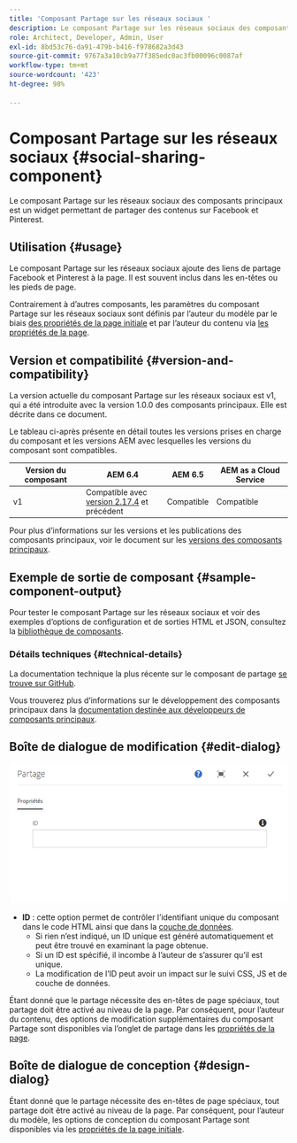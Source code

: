 ```yaml
---
title: 'Composant Partage sur les réseaux sociaux '
description: Le composant Partage sur les réseaux sociaux des composants principaux est un widget permettant de partager des contenus sur Facebook et Pinterest.
role: Architect, Developer, Admin, User
exl-id: 8bd53c76-da91-479b-b416-f978682a3d43
source-git-commit: 9767a3a10cb9a77f385edc0ac3fb00096c0087af
workflow-type: tm+mt
source-wordcount: '423'
ht-degree: 98%

---
```


# Composant Partage sur les réseaux sociaux {#social-sharing-component}

Le composant Partage sur les réseaux sociaux des composants principaux est un widget permettant de partager des contenus sur Facebook et Pinterest.

## Utilisation {#usage}

Le composant Partage sur les réseaux sociaux ajoute des liens de partage Facebook et Pinterest à la page. Il est souvent inclus dans les en-têtes ou les pieds de page.

Contrairement à d’autres composants, les paramètres du composant Partage sur les réseaux sociaux sont définis par l’auteur du modèle par le biais [des propriétés de la page initiale](https://experienceleague.adobe.com/docs/experience-manager-cloud-service/sites/authoring/features/templates.html?lang=fr) et par l’auteur du contenu via [les propriétés de la page](https://experienceleague.adobe.com/docs/experience-manager-cloud-service/sites/authoring/fundamentals/page-properties.html?lang=fr).

## Version et compatibilité {#version-and-compatibility}

La version actuelle du composant Partage sur les réseaux sociaux est v1, qui a été introduite avec la version 1.0.0 des composants principaux. Elle est décrite dans ce document.

Le tableau ci-après présente en détail toutes les versions prises en charge du composant et les versions AEM avec lesquelles les versions du composant sont compatibles.

| Version du composant | AEM 6.4 | AEM 6.5 | AEM as a Cloud Service |
|--- |--- |--- |---|
| v1 | Compatible avec<br>[version 2.17.4](/help/versions.md) et précédent | Compatible | Compatible |

Pour plus d’informations sur les versions et les publications des composants principaux, voir le document sur les [versions des composants principaux](/help/versions.md).

## Exemple de sortie de composant {#sample-component-output}

Pour tester le composant Partage sur les réseaux sociaux et voir des exemples d’options de configuration et de sorties HTML et JSON, consultez la [bibliothèque de composants](https://adobe.com/go/aem_cmp_library_sharing_fr).

### Détails techniques {#technical-details}

La documentation technique la plus récente sur le composant de partage [se trouve sur GitHub](https://adobe.com/go/aem_cmp_tech_sharing_v1_fr).

Vous trouverez plus d’informations sur le développement des composants principaux dans la [documentation destinée aux développeurs de composants principaux](/help/developing/overview.md).

## Boîte de dialogue de modification {#edit-dialog}

![Boîte de dialogue de modification du composant Partage](/help/assets/sharing-edit.png)

* **ID** : cette option permet de contrôler l’identifiant unique du composant dans le code HTML ainsi que dans la [couche de données](/help/developing/data-layer/overview.md).
   * Si rien n’est indiqué, un ID unique est généré automatiquement et peut être trouvé en examinant la page obtenue.
   * Si un ID est spécifié, il incombe à l’auteur de s’assurer qu’il est unique.
   * La modification de l’ID peut avoir un impact sur le suivi CSS, JS et de couche de données.

Étant donné que le partage nécessite des en-têtes de page spéciaux, tout partage doit être activé au niveau de la page. Par conséquent, pour l’auteur du contenu, des options de modification supplémentaires du composant Partage sont disponibles via l’onglet de partage dans les [propriétés de la page](https://experienceleague.adobe.com/docs/experience-manager-cloud-service/sites/authoring/fundamentals/page-properties.html).

## Boîte de dialogue de conception {#design-dialog}

Étant donné que le partage nécessite des en-têtes de page spéciaux, tout partage doit être activé au niveau de la page. Par conséquent, pour l’auteur du modèle, les options de conception du composant Partage sont disponibles via les [propriétés de la page initiale](https://experienceleague.adobe.com/docs/experience-manager-cloud-service/sites/authoring/features/templates.html).
